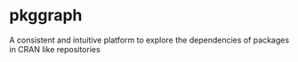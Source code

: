# pkggraph
A consistent and intuitive platform to explore the dependencies of packages in CRAN like repositories
